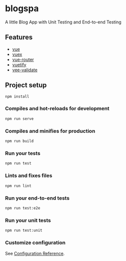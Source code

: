 # blogspa
A little Blog App with Unit Testing and End-to-end Testing

## Features
* [vue](https://vuejs.org)
* [vuex](https://vuex.vuejs.org)
* [vue-router](http://router.vuejs.org)
* [vuetify](https://vuetifyjs.com)
* [vee-validate](https://baianat.github.io/vee-validate)

## Project setup
```
npm install
```

### Compiles and hot-reloads for development
```
npm run serve
```

### Compiles and minifies for production
```
npm run build
```

### Run your tests
```
npm run test
```

### Lints and fixes files
```
npm run lint
```

### Run your end-to-end tests
```
npm run test:e2e
```

### Run your unit tests
```
npm run test:unit
```

### Customize configuration
See [Configuration Reference](https://cli.vuejs.org/config/).
